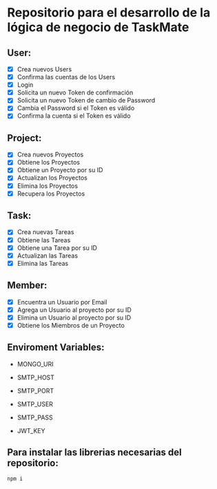 # Repositorio para el desarrollo de la lógica de negocio de TaskMate

## User:

- [x] Crea nuevos Users
- [x] Confirma las cuentas de los Users
- [x] Login
- [x] Solicita un nuevo Token de confirmación
- [x] Solicita un nuevo Token de cambio de Password
- [x] Cambia el Password si el Token es válido 
- [x] Confirma la cuenta si el Token es válido

## Project:

- [x] Crea nuevos Proyectos
- [x] Obtiene los Proyectos
- [x] Obtiene un Proyecto por su ID
- [x] Actualizan los Proyectos
- [x] Elimina los Proyectos
- [x] Recupera los Proyectos

## Task:

- [x] Crea nuevas Tareas
- [x] Obtiene las Tareas
- [x] Obtiene una Tarea por su ID
- [x] Actualizan las Tareas
- [x] Elimina las Tareas

## Member:

- [x] Encuentra un Usuario por Email
- [x] Agrega un Usuario al proyecto por su ID
- [x] Elimina un Usuario al proyecto por su ID
- [x] Obtiene los Miembros de un Proyecto

## Enviroment Variables:

* MONGO_URI

* SMTP_HOST
* SMTP_PORT
* SMTP_USER
* SMTP_PASS

* JWT_KEY

## Para instalar las librerias necesarias del repositorio:

```
npm i
```
